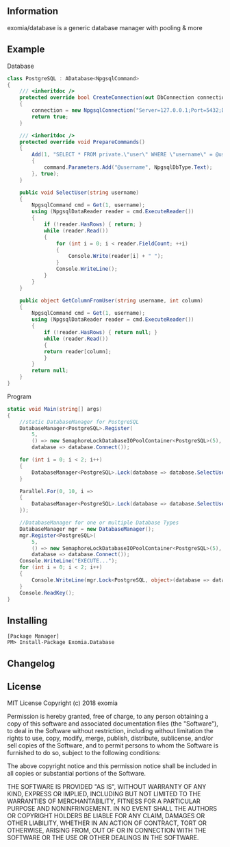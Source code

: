 
## Information

exomia/database is a generic database manager with pooling & more

## Example

Database
```csharp
class PostgreSQL : ADatabase<NpgsqlCommand>
{
	/// <inheritdoc />
	protected override bool CreateConnection(out DbConnection connection)
	{
		connection = new NpgsqlConnection("Server=127.0.0.1;Port=5432;Database=xyz;User Id=xyz;Password=******;");
		return true;
	}

	/// <inheritdoc />
	protected override void PrepareCommands()
	{
		Add(1, "SELECT * FROM private.\"user\" WHERE \"username\" = @username LIMIT 1;", command =>
		{
			command.Parameters.Add("@username", NpgsqlDbType.Text);
		}, true);
	}

	public void SelectUser(string username)
	{
		NpgsqlCommand cmd = Get(1, username);
		using (NpgsqlDataReader reader = cmd.ExecuteReader())
		{
			if (!reader.HasRows) { return; }
			while (reader.Read())
			{
				for (int i = 0; i < reader.FieldCount; ++i)
				{
					Console.Write(reader[i] + " ");
				}
				Console.WriteLine();
			}
		}  
	}

	public object GetColumnFromUser(string username, int column)
	{
		NpgsqlCommand cmd = Get(1, username);
		using (NpgsqlDataReader reader = cmd.ExecuteReader())
		{
			if (!reader.HasRows) { return null; }
			while (reader.Read())
			{
			return reader[column];
			}
		}
		return null;
	}
}
```

Program
```csharp
static void Main(string[] args)
{
	//static DatabaseManager for PostgreSQL
	DatabaseManager<PostgreSQL>.Register(
		5, 
		() => new SemaphoreLockDatabaseIOPoolContainer<PostgreSQL>(5),
		database => database.Connect());

	for (int i = 0; i < 2; i++)
	{
		DatabaseManager<PostgreSQL>.Lock(database => database.SelectUser("username"));
	}

	Parallel.For(0, 10, i =>
	{
		DatabaseManager<PostgreSQL>.Lock(database => database.SelectUser("username"));
	});

	//DatabaseManager for one or multiple Database Types
	DatabaseManager mgr = new DatabaseManager();
	mgr.Register<PostgreSQL>(
		5, 
		() => new SemaphoreLockDatabaseIOPoolContainer<PostgreSQL>(5), 
		database => database.Connect());
	Console.WriteLine("EXECUTE...");
	for (int i = 0; i < 2; i++)
	{
		Console.WriteLine(mgr.Lock<PostgreSQL, object>(database => database.GetColumnFromUser("username", 2)));
	}
	Console.ReadKey();
}
```

## Installing

```shell
[Package Manager]
PM> Install-Package Exomia.Database
```

## Changelog

## License

MIT License
Copyright (c) 2018 exomia

Permission is hereby granted, free of charge, to any person obtaining a copy
of this software and associated documentation files (the "Software"), to deal
in the Software without restriction, including without limitation the rights
to use, copy, modify, merge, publish, distribute, sublicense, and/or sell
copies of the Software, and to permit persons to whom the Software is
furnished to do so, subject to the following conditions:

The above copyright notice and this permission notice shall be included in all
copies or substantial portions of the Software.

THE SOFTWARE IS PROVIDED "AS IS", WITHOUT WARRANTY OF ANY KIND, EXPRESS OR 
IMPLIED, INCLUDING BUT NOT LIMITED TO THE WARRANTIES OF MERCHANTABILITY,
FITNESS FOR A PARTICULAR PURPOSE AND NONINFRINGEMENT. IN NO EVENT SHALL THE
AUTHORS OR COPYRIGHT HOLDERS BE LIABLE FOR ANY CLAIM, DAMAGES OR OTHER
LIABILITY, WHETHER IN AN ACTION OF CONTRACT, TORT OR OTHERWISE, ARISING FROM,
OUT OF OR IN CONNECTION WITH THE SOFTWARE OR THE USE OR OTHER DEALINGS IN THE
SOFTWARE.


